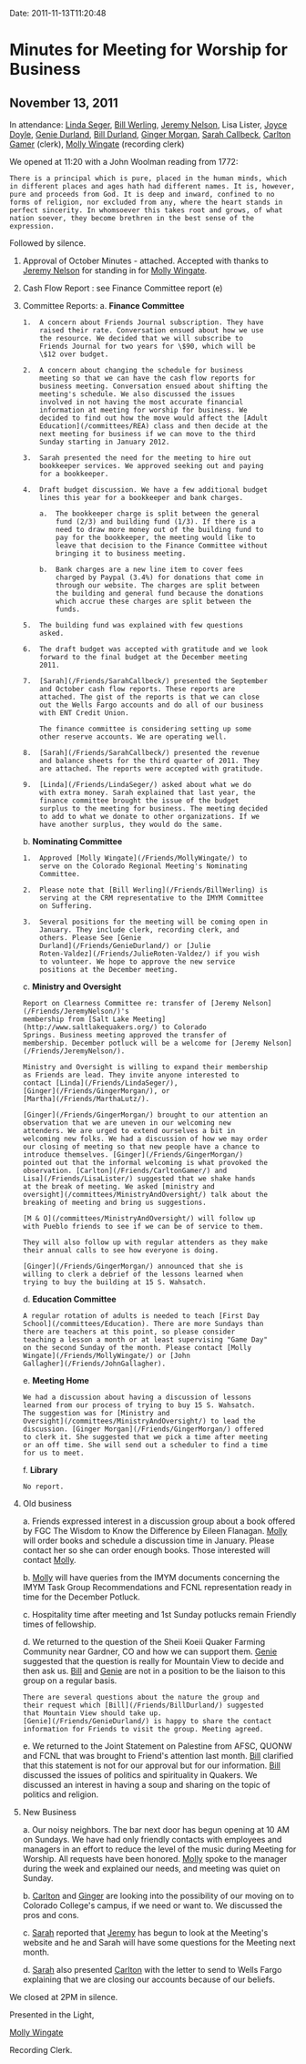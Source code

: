 Date: 2011-11-13T11:20:48

Minutes for Meeting for Worship for Business
============================================

November 13, 2011
-----------------

In attendance: [Linda Seger](/Friends/LindaSeger/), [Bill
Werling](/Friends/BillWerling), [Jeremy Nelson](/Friends/JeremyNelson/),
Lisa Lister, [Joyce Doyle](/Friends/JoyceDoyle/), [Genie
Durland](/Friends/GenieDurland/), [Bill Durland](/Friends/BillDurland/),
[Ginger Morgan](/Friends/GingerMorgan/), [Sarah
Callbeck](/Friends/SarahCallbeck/), [Carlton
Gamer](/Friends/CarltonGamer/) (clerk), [Molly
Wingate](/Friends/MollyWingate/) (recording clerk)

We opened at 11:20 with a John Woolman reading from 1772:

    There is a principal which is pure, placed in the human minds, which
    in different places and ages hath had different names. It is, however,
    pure and proceeds from God. It is deep and inward, confined to no
    forms of religion, nor excluded from any, where the heart stands in
    perfect sincerity. In whomsoever this takes root and grows, of what
    nation soever, they become brethren in the best sense of the
    expression.

Followed by silence.

1.  Approval of October Minutes - attached. Accepted with thanks to
    [Jeremy Nelson](/Friends/JeremyNelson/) for standing in for [Molly
    Wingate](/Friends/MollyWingate/).

2.  Cash Flow Report : see Finance Committee report (e)

3.  Committee Reports:
    a.  **Finance Committee**

        1.  A concern about Friends Journal subscription. They have
            raised their rate. Conversation ensued about how we use
            the resource. We decided that we will subscribe to
            Friends Journal for two years for \$90, which will be
            \$12 over budget.

        2.  A concern about changing the schedule for business
            meeting so that we can have the cash flow reports for
            business meeting. Conversation ensued about shifting the
            meeting's schedule. We also discussed the issues
            involved in not having the most accurate financial
            information at meeting for worship for business. We
            decided to find out how the move would affect the [Adult
            Education](/committees/REA) class and then decide at the
            next meeting for business if we can move to the third
            Sunday starting in January 2012.

        3.  Sarah presented the need for the meeting to hire out
            bookkeeper services. We approved seeking out and paying
            for a bookkeeper.

        4.  Draft budget discussion. We have a few additional budget
            lines this year for a bookkeeper and bank charges.

            a.  The bookkeeper charge is split between the general
                fund (2/3) and building fund (1/3). If there is a
                need to draw more money out of the building fund to
                pay for the bookkeeper, the meeting would like to
                leave that decision to the Finance Committee without
                bringing it to business meeting.

            b.  Bank charges are a new line item to cover fees
                charged by Paypal (3.4%) for donations that come in
                through our website. The charges are split between
                the building and general fund because the donations
                which accrue these charges are split between the
                funds.

        5.  The building fund was explained with few questions
            asked.

        6.  The draft budget was accepted with gratitude and we look
            forward to the final budget at the December meeting
            2011.

        7.  [Sarah](/Friends/SarahCallbeck/) presented the September
            and October cash flow reports. These reports are
            attached. The gist of the reports is that we can close
            out the Wells Fargo accounts and do all of our business
            with ENT Credit Union.

            The finance committee is considering setting up some
            other reserve accounts. We are operating well.

        8.  [Sarah](/Friends/SarahCallbeck/) presented the revenue
            and balance sheets for the third quarter of 2011. They
            are attached. The reports were accepted with gratitude.

        9.  [Linda](/Friends/LindaSeger/) asked about what we do
            with extra money. Sarah explained that last year, the
            finance committee brought the issue of the budget
            surplus to the meeting for business. The meeting decided
            to add to what we donate to other organizations. If we
            have another surplus, they would do the same.

    b.  **Nominating Committee**

        1.  Approved [Molly Wingate](/Friends/MollyWingate/) to
            serve on the Colorado Regional Meeting's Nominating
            Committee.

        2.  Please note that [Bill Werling](/Friends/BillWerling) is
            serving at the CRM representative to the IMYM Committee
            on Suffering.

        3.  Several positions for the meeting will be coming open in
            January. They include clerk, recording clerk, and
            others. Please See [Genie
            Durland](/Friends/GenieDurland/) or [Julie
            Roten-Valdez](/Friends/JulieRoten-Valdez/) if you wish
            to volunteer. We hope to approve the new service
            positions at the December meeting.

    c.  **Ministry and Oversight**

        Report on Clearness Committee re: transfer of [Jeremy Nelson](/Friends/JeremyNelson/)'s 
		membership from [Salt Lake Meeting](http://www.saltlakequakers.org/) to Colorado
        Springs. Business meeting approved the transfer of
        membership. December potluck will be a welcome for [Jeremy Nelson](/Friends/JeremyNelson/).

        Ministry and Oversight is willing to expand their membership
        as Friends are lead. They invite anyone interested to
        contact [Linda](/Friends/LindaSeger/),
        [Ginger](/Friends/GingerMorgan/), or
        [Martha](/Friends/MarthaLutz/).

        [Ginger](/Friends/GingerMorgan/) brought to our attention an
        observation that we are uneven in our welcoming new
        attenders. We are urged to extend ourselves a bit in
        welcoming new folks. We had a discussion of how we may order
        our closing of meeting so that new people have a chance to
        introduce themselves. [Ginger](/Friends/GingerMorgan/)
        pointed out that the informal welcoming is what provoked the
        observation. [Carlton](/Friends/CarltonGamer/) and
        Lisa](/Friends/LisaLister/) suggested that we shake hands
        at the break of meeting. We asked [ministry and
        oversight](/committees/MinistryAndOversight/) talk about the
        breaking of meeting and bring us suggestions.

        [M & O](/committees/MinistryAndOversight/) will follow up
        with Pueblo friends to see if we can be of service to them.

        They will also follow up with regular attenders as they make
        their annual calls to see how everyone is doing.

        [Ginger](/Friends/GingerMorgan/) announced that she is
        willing to clerk a debrief of the lessons learned when
        trying to buy the building at 15 S. Wahsatch.

    d.  **Education Committee**

        A regular rotation of adults is needed to teach [First Day
        School](/committees/Education). There are more Sundays than
        there are teachers at this point, so please consider
        teaching a lesson a month or at least supervising "Game Day"
        on the second Sunday of the month. Please contact [Molly
        Wingate](/Friends/MollyWingate/) or [John
        Gallagher](/Friends/JohnGallagher).

    e.  **Meeting Home**

        We had a discussion about having a discussion of lessons
        learned from our process of trying to buy 15 S. Wahsatch.
        The suggestion was for [Ministry and
        Oversight](/committees/MinistryAndOversight/) to lead the
        discussion. [Ginger Morgan](/Friends/GingerMorgan/) offered
        to clerk it. She suggested that we pick a time after meeting
        or an off time. She will send out a scheduler to find a time
        for us to meet.

    f.  **Library**

        No report.

4.  Old business

    a.  Friends expressed interest in a discussion group about a book
        offered by FGC The Wisdom to Know the Difference by Eileen
        Flanagan. [Molly](/Friends/MollyWingate/) will order books and
        schedule a discussion time in January. Please contact her so
        she can order enough books. Those interested will contact
        [Molly](/Friends/MollyWingate/).
    
    b.  [Molly](/Friends/MollyWingate/) will have queries from the
        IMYM documents concerning the IMYM Task Group Recommendations
        and FCNL representation ready in time for the December
        Potluck.
    
    c.  Hospitality time after meeting and 1st Sunday potlucks remain
        Friendly times of fellowship.
    
    d.  We returned to the question of the Sheii Koeii Quaker Farming
        Community near Gardner, CO and how we can support them.
        [Genie](/Friends/GenieDurland/) suggested that the question is
        really for Mountain View to decide and then ask us.
        [Bill](/Friends/BillDurland/) and
        [Genie](/Friends/GenieDurland/) are not in a position to be
        the liaison to this group on a regular basis.
    
        There are several questions about the nature the group and
        their request which [Bill](/Friends/BillDurland/) suggested
        that Mountain View should take up.
        [Genie](/Friends/GenieDurland/) is happy to share the contact
        information for Friends to visit the group. Meeting agreed.
    
    e.  We returned to the Joint Statement on Palestine from AFSC,
        QUONW and FCNL that was brought to Friend's attention last
        month. [Bill](/Friends/BillDurland/) clarified that this
        statement is not for our approval but for our information.
        [Bill](/Friends/BillDurland/) discussed the issues of politics
        and spirituality in Quakers. We discussed an interest in
        having a soup and sharing on the topic of politics and
        religion.
    
5.  New Business

    a.  Our noisy neighbors. The bar next door has begun opening at 10
        AM on Sundays. We have had only friendly contacts with
        employees and managers in an effort to reduce the level of the
        music during Meeting for Worship. All requests have been
        honored. [Molly](/Friends/MollyWingate/) spoke to the manager
        during the week and explained our needs, and meeting was quiet
        on Sunday.
  
    b.  [Carlton](/Friends/CarltonGamer/) and
        [Ginger](/Friends/GingerMorgan/) are looking into the
        possibility of our moving on to Colorado College's campus, if
         we need or want to. We discussed the pros and cons.
    
    c.  [Sarah](/Friends/SarahCallbeck/) reported that
        [Jeremy](/Friends/JeremyNelson/) has begun to look at the
        Meeting's website and he and Sarah will have some questions
        for the Meeting next month.
    
    d.  [Sarah](/Friends/SarahCallbeck/) also presented
        [Carlton](/Friends/CarltonGamer/) with the letter to send to
        Wells Fargo explaining that we are closing our accounts
        because of our beliefs.
    
We closed at 2PM in silence.

Presented in the Light,

[Molly Wingate](/Friends/MollyWingate/)

Recording Clerk.
